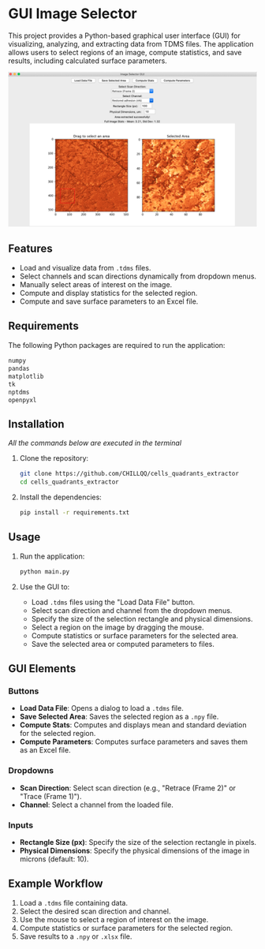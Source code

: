 # GUI Image Selector

This project provides a Python-based graphical user interface (GUI) for visualizing, analyzing, and extracting data from TDMS files. The application allows users to select regions of an image, compute statistics, and save results, including calculated surface parameters.

![Model](https://github.com/CHILLQQ/cells_quadrants_extractor/blob/master/screenshot.png)

## Features

- Load and visualize data from `.tdms` files.
- Select channels and scan directions dynamically from dropdown menus.
- Manually select areas of interest on the image.
- Compute and display statistics for the selected region.
- Compute and save surface parameters to an Excel file.

## Requirements

The following Python packages are required to run the application:

```plaintext
numpy
pandas
matplotlib
tk
nptdms
openpyxl
```

## Installation
*All the commands below are executed in the terminal*

1. Clone the repository:
   ```bash
   git clone https://github.com/CHILLQQ/cells_quadrants_extractor
   cd cells_quadrants_extractor
   ```

2. Install the dependencies:
   ```bash
   pip install -r requirements.txt
   ```

## Usage

1. Run the application:
   ```bash
   python main.py
   ```

2. Use the GUI to:
   - Load `.tdms` files using the "Load Data File" button.
   - Select scan direction and channel from the dropdown menus.
   - Specify the size of the selection rectangle and physical dimensions.
   - Select a region on the image by dragging the mouse.
   - Compute statistics or surface parameters for the selected area.
   - Save the selected area or computed parameters to files.

## GUI Elements

### Buttons

- **Load Data File**: Opens a dialog to load a `.tdms` file.
- **Save Selected Area**: Saves the selected region as a `.npy` file.
- **Compute Stats**: Computes and displays mean and standard deviation for the selected region.
- **Compute Parameters**: Computes surface parameters and saves them as an Excel file.

### Dropdowns

- **Scan Direction**: Select scan direction (e.g., "Retrace (Frame 2)" or "Trace (Frame 1)").
- **Channel**: Select a channel from the loaded file.

### Inputs

- **Rectangle Size (px)**: Specify the size of the selection rectangle in pixels.
- **Physical Dimensions**: Specify the physical dimensions of the image in microns (default: 10).

## Example Workflow

1. Load a `.tdms` file containing data.
2. Select the desired scan direction and channel.
3. Use the mouse to select a region of interest on the image.
4. Compute statistics or surface parameters for the selected region.
5. Save results to a `.npy` or `.xlsx` file.


